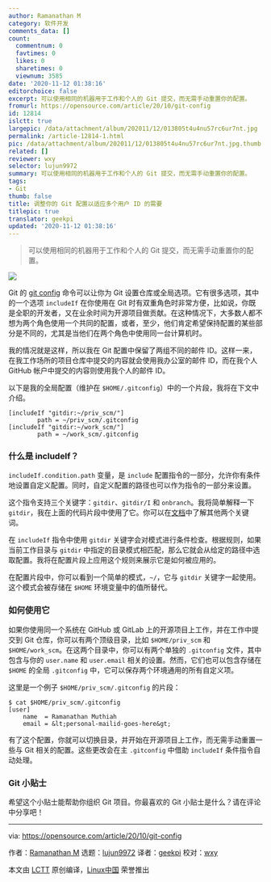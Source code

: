 ```yaml
---
author: Ramanathan M
category: 软件开发
comments_data: []
count:
  commentnum: 0
  favtimes: 0
  likes: 0
  sharetimes: 0
  viewnum: 3585
date: '2020-11-12 01:38:16'
editorchoice: false
excerpt: 可以使用相同的机器用于工作和个人的 Git 提交，而无需手动重置你的配置。
fromurl: https://opensource.com/article/20/10/git-config
id: 12814
islctt: true
largepic: /data/attachment/album/202011/12/013805t4u4nu57rc6ur7nt.jpg
permalink: /article-12814-1.html
pic: /data/attachment/album/202011/12/013805t4u4nu57rc6ur7nt.jpg.thumb.jpg
related: []
reviewer: wxy
selector: lujun9972
summary: 可以使用相同的机器用于工作和个人的 Git 提交，而无需手动重置你的配置。
tags:
- Git
thumb: false
title: 调整你的 Git 配置以适应多个用户 ID 的需要
titlepic: true
translator: geekpi
updated: '2020-11-12 01:38:16'
---
```



> 
> 可以使用相同的机器用于工作和个人的 Git 提交，而无需手动重置你的配置。
> 
> 
> 


![](/data/attachment/album/202011/12/013805t4u4nu57rc6ur7nt.jpg)


Git 的 [git config](https://git-scm.com/docs/git-config) 命令可以让你为 Git 设置仓库或全局选项。它有很多选项，其中的一个选项 `includeIf` 在你使用在 Git 时有双重角色时非常方便，比如说，你既是全职的开发者，又在业余时间为开源项目做贡献。在这种情况下，大多数人都不想为两个角色使用一个共同的配置，或者，至少，他们肯定希望保持配置的某些部分是不同的，尤其是当他们在两个角色中使用同一台计算机时。


我的情况就是这样，所以我在 Git 配置中保留了两组不同的邮件 ID。这样一来，在我工作场所的项目仓库中提交的内容就会使用我办公室的邮件 ID，而在我个人 GitHub 帐户中提交的内容则使用我个人的邮件 ID。


以下是我的全局配置（维护在 `$HOME/.gitconfig`）中的一个片段，我将在下文中介绍。



```
[includeIf "gitdir:~/priv_scm/"]
        path = ~/priv_scm/.gitconfig
[includeIf "gitdir:~/work_scm/"]
        path = ~/work_scm/.gitconfig

```

### 什么是 includeIf？


`includeIf.condition.path` 变量，是 `include` 配置指令的一部分，允许你有条件地设置自定义配置。同时，自定义配置的路径也可以作为指令的一部分来设置。


这个指令支持三个关键字：`gitdir`、`gitdir/I` 和 `onbranch`。我将简单解释一下 `gitdir`，我在上面的代码片段中使用了它。你可以在[文档](https://git-scm.com/docs/git-config#_conditional_includes)中了解其他两个关键词。


在 `includeIf` 指令中使用 `gitdir` 关键字会对模式进行条件检查。根据规则，如果当前工作目录与 `gitdir` 中指定的目录模式相匹配，那么它就会从给定的路径中选取配置。我将在配置片段上应用这个规则来展示它是如何被应用的。


在配置片段中，你可以看到一个简单的模式，`~/`，它与 `gitdir` 关键字一起使用。这个模式会被存储在 `$HOME` 环境变量中的值所替代。


### 如何使用它


如果你使用同一个系统在 GitHub 或 GitLab 上的开源项目上工作，并在工作中提交到 Git 仓库，你可以有两个顶级目录，比如 `$HOME/priv_scm` 和 `$HOME/work_scm`。在这两个目录中，你可以有两个单独的 `.gitconfig` 文件，其中包含与你的 `user.name` 和 `user.email` 相关的设置。然而，它们也可以包含存储在 `$HOME` 的全局 `.gitconfig` 中，它可以保存两个环境通用的所有自定义项。


这里是一个例子 `$HOME/priv_scm/.gitconfig` 的片段：



```
$ cat $HOME/priv_scm/.gitconfig
[user]
    name  = Ramanathan Muthiah
    email = &lt;personal-mailid-goes-here&gt;

```

有了这个配置，你就可以切换目录，并开始在开源项目上工作，而无需手动重置一些与 Git 相关的配置。这些更改会在主 `.gitconfig` 中借助 `includeIf` 条件指令自动处理。


### Git 小贴士


希望这个小贴士能帮助你组织 Git 项目。你最喜欢的 Git 小贴士是什么？请在评论中分享吧！




---


via: <https://opensource.com/article/20/10/git-config>


作者：[Ramanathan M](https://opensource.com/users/muthiahramanathan) 选题：[lujun9972](https://github.com/lujun9972) 译者：[geekpi](https://github.com/geekpi) 校对：[wxy](https://github.com/wxy)


本文由 [LCTT](https://github.com/LCTT/TranslateProject) 原创编译，[Linux中国](https://linux.cn/) 荣誉推出